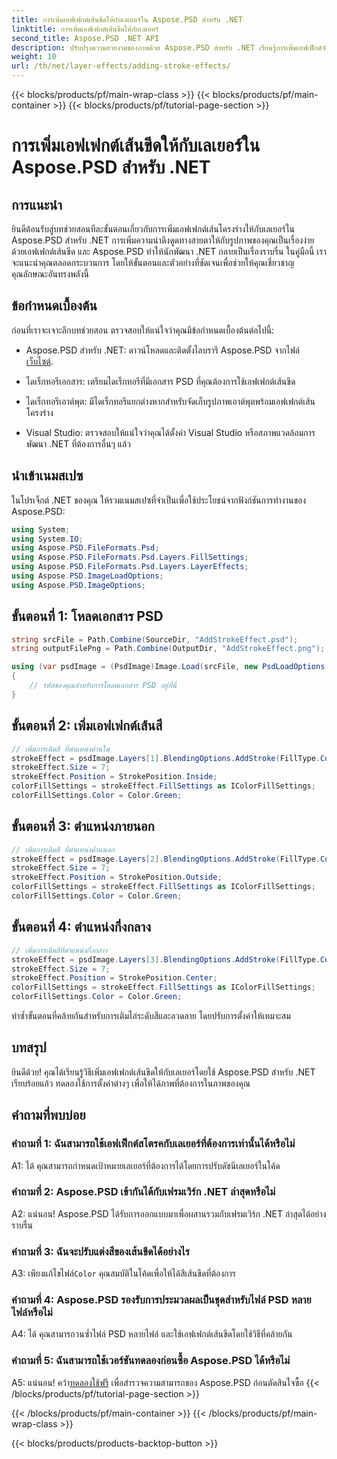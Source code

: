 ```yaml
---
title: การเพิ่มเอฟเฟกต์เส้นขีดให้กับเลเยอร์ใน Aspose.PSD สำหรับ .NET
linktitle: การเพิ่มเอฟเฟกต์เส้นขีดให้กับเลเยอร์
second_title: Aspose.PSD .NET API
description: ปรับปรุงความสวยงามของภาพด้วย Aspose.PSD สำหรับ .NET เรียนรู้การเพิ่มเอฟเฟ็กต์จังหวะทีละขั้นตอน ดาวน์โหลด ซื้อ หรือทดลองใช้งานฟรีทันที
weight: 10
url: /th/net/layer-effects/adding-stroke-effects/
---
```


{{< blocks/products/pf/main-wrap-class >}}
{{< blocks/products/pf/main-container >}}
{{< blocks/products/pf/tutorial-page-section >}}

# การเพิ่มเอฟเฟกต์เส้นขีดให้กับเลเยอร์ใน Aspose.PSD สำหรับ .NET

## การแนะนำ

ยินดีต้อนรับสู่บทช่วยสอนทีละขั้นตอนเกี่ยวกับการเพิ่มเอฟเฟกต์เส้นโครงร่างให้กับเลเยอร์ใน Aspose.PSD สำหรับ .NET การเพิ่มความน่าดึงดูดทางสายตาให้กับรูปภาพของคุณเป็นเรื่องง่ายด้วยเอฟเฟกต์เส้นขีด และ Aspose.PSD ทำให้นักพัฒนา .NET กลายเป็นเรื่องราบรื่น ในคู่มือนี้ เราจะแนะนำคุณตลอดกระบวนการ โดยให้ขั้นตอนและตัวอย่างที่ชัดเจนเพื่อช่วยให้คุณเชี่ยวชาญคุณลักษณะอันทรงพลังนี้

## ข้อกำหนดเบื้องต้น

ก่อนที่เราจะเจาะลึกบทช่วยสอน ตรวจสอบให้แน่ใจว่าคุณมีข้อกำหนดเบื้องต้นต่อไปนี้:

- Aspose.PSD สำหรับ .NET: ดาวน์โหลดและติดตั้งไลบรารี Aspose.PSD จากไฟล์[เว็บไซต์](https://releases.aspose.com/psd/net/).

- ไดเร็กทอรีเอกสาร: เตรียมไดเร็กทอรีที่มีเอกสาร PSD ที่คุณต้องการใช้เอฟเฟกต์เส้นขีด

- ไดเร็กทอรีเอาต์พุต: มีไดเร็กทอรีแยกต่างหากสำหรับจัดเก็บรูปภาพเอาต์พุตพร้อมเอฟเฟกต์เส้นโครงร่าง

- Visual Studio: ตรวจสอบให้แน่ใจว่าคุณได้ตั้งค่า Visual Studio หรือสภาพแวดล้อมการพัฒนา .NET ที่ต้องการอื่นๆ แล้ว

## นำเข้าเนมสเปซ

ในโปรเจ็กต์ .NET ของคุณ ให้รวมเนมสเปซที่จำเป็นเพื่อใช้ประโยชน์จากฟังก์ชันการทำงานของ Aspose.PSD:

```csharp
using System;
using System.IO;
using Aspose.PSD.FileFormats.Psd;
using Aspose.PSD.FileFormats.Psd.Layers.FillSettings;
using Aspose.PSD.FileFormats.Psd.Layers.LayerEffects;
using Aspose.PSD.ImageLoadOptions;
using Aspose.PSD.ImageOptions;
```

## ขั้นตอนที่ 1: โหลดเอกสาร PSD

```csharp
string srcFile = Path.Combine(SourceDir, "AddStrokeEffect.psd");
string outputFilePng = Path.Combine(OutputDir, "AddStrokeEffect.png");

using (var psdImage = (PsdImage)Image.Load(srcFile, new PsdLoadOptions() { LoadEffectsResource = true }))
{
    // รหัสของคุณสำหรับการโหลดเอกสาร PSD อยู่ที่นี่
}
```

## ขั้นตอนที่ 2: เพิ่มเอฟเฟกต์เส้นสี

```csharp
// เพิ่มการเติมสี ที่ตำแหน่งด้านใน
strokeEffect = psdImage.Layers[1].BlendingOptions.AddStroke(FillType.Color);
strokeEffect.Size = 7;
strokeEffect.Position = StrokePosition.Inside;
colorFillSettings = strokeEffect.FillSettings as IColorFillSettings;
colorFillSettings.Color = Color.Green;
```

## ขั้นตอนที่ 3: ตำแหน่งภายนอก

```csharp
// เพิ่มการเติมสี ที่ตำแหน่งด้านนอก
strokeEffect = psdImage.Layers[2].BlendingOptions.AddStroke(FillType.Color);
strokeEffect.Size = 7;
strokeEffect.Position = StrokePosition.Outside;
colorFillSettings = strokeEffect.FillSettings as IColorFillSettings;
colorFillSettings.Color = Color.Green;
```

## ขั้นตอนที่ 4: ตำแหน่งกึ่งกลาง

```csharp
// เพิ่มการเติมสีที่ตำแหน่งกึ่งกลาง
strokeEffect = psdImage.Layers[3].BlendingOptions.AddStroke(FillType.Color);
strokeEffect.Size = 7;
strokeEffect.Position = StrokePosition.Center;
colorFillSettings = strokeEffect.FillSettings as IColorFillSettings;
colorFillSettings.Color = Color.Green;
```

ทำซ้ำขั้นตอนที่คล้ายกันสำหรับการเติมไล่ระดับสีและลวดลาย โดยปรับการตั้งค่าให้เหมาะสม

## บทสรุป

ยินดีด้วย! คุณได้เรียนรู้วิธีเพิ่มเอฟเฟกต์เส้นขีดให้กับเลเยอร์โดยใช้ Aspose.PSD สำหรับ .NET เรียบร้อยแล้ว ทดลองใช้การตั้งค่าต่างๆ เพื่อให้ได้ภาพที่ต้องการในภาพของคุณ

## คำถามที่พบบ่อย

### คำถามที่ 1: ฉันสามารถใช้เอฟเฟ็กต์สโตรคกับเลเยอร์ที่ต้องการเท่านั้นได้หรือไม่

A1: ได้ คุณสามารถกำหนดเป้าหมายเลเยอร์ที่ต้องการได้โดยการปรับดัชนีเลเยอร์ในโค้ด

### คำถามที่ 2: Aspose.PSD เข้ากันได้กับเฟรมเวิร์ก .NET ล่าสุดหรือไม่

A2: แน่นอน! Aspose.PSD ได้รับการออกแบบมาเพื่อผสานรวมกับเฟรมเวิร์ก .NET ล่าสุดได้อย่างราบรื่น

### คำถามที่ 3: ฉันจะปรับแต่งสีของเส้นขีดได้อย่างไร

 A3: เพียงแก้ไขไฟล์`Color` คุณสมบัติในโค้ดเพื่อให้ได้สีเส้นขีดที่ต้องการ

### คำถามที่ 4: Aspose.PSD รองรับการประมวลผลเป็นชุดสำหรับไฟล์ PSD หลายไฟล์หรือไม่

A4: ได้ คุณสามารถวนซ้ำไฟล์ PSD หลายไฟล์ และใช้เอฟเฟกต์เส้นขีดโดยใช้วิธีที่คล้ายกัน

### คำถามที่ 5: ฉันสามารถใช้เวอร์ชันทดลองก่อนซื้อ Aspose.PSD ได้หรือไม่

 A5: แน่นอน! คว้า[ทดลองใช้ฟรี](https://releases.aspose.com/) เพื่อสำรวจความสามารถของ Aspose.PSD ก่อนตัดสินใจซื้อ
{{< /blocks/products/pf/tutorial-page-section >}}

{{< /blocks/products/pf/main-container >}}
{{< /blocks/products/pf/main-wrap-class >}}

{{< blocks/products/products-backtop-button >}}

